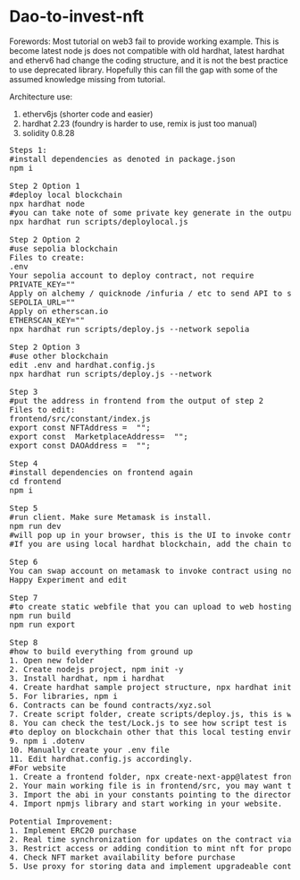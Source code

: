 # Dao-to-invest-nft

Forewords:
Most tutorial on web3 fail to provide working example. This is become latest node js does not compatible with old hardhat, latest hardhat and etherv6 had change the coding structure, and it is not the best practice to use deprecated library. Hopefully this can fill the gap with some of the assumed knowledge missing from tutorial.

Architecture use:
1. etherv6js (shorter code and easier)
2. hardhat 2.23 (foundry is harder to use, remix is just too manual)
3. solidity 0.8.28
<pre>
Steps 1:
#install dependencies as denoted in package.json
npm i

Step 2 Option 1
#deploy local blockchain
npx hardhat node
#you can take note of some private key generate in the output
npx hardhat run scripts/deploylocal.js

Step 2 Option 2
#use sepolia blockchain
Files to create:
.env
Your sepolia account to deploy contract, not require 
PRIVATE_KEY=""
Apply on alchemy / quicknode /infuria / etc to send API to sepolia network , must have at least 0.02eth
SEPOLIA_URL="" 
Apply on etherscan.io
ETHERSCAN_KEY=""
npx hardhat run scripts/deploy.js --network sepolia

Step 2 Option 3
#use other blockchain
edit .env and hardhat.config.js
npx hardhat run scripts/deploy.js --network <define in hardhatconfig>

Step 3
#put the address in frontend from the output of step 2
Files to edit:
frontend/src/constant/index.js
export const NFTAddress =  "";
export const  MarketplaceAddress=  "";
export const DAOAddress =  "";

Step 4
#install dependencies on frontend again 
cd frontend
npm i

Step 5
#run client. Make sure Metamask is install.
npm run dev 
#will pop up in your browser, this is the UI to invoke contract function from your PC. 
#If you are using local hardhat blockchain, add the chain to your metamask, add the account using private key collected in step 2 option 1

Step 6
You can swap account on metamask to invoke contract using non owner address without refreshing the page.
Happy Experiment and edit

Step 7
#to create static webfile that you can upload to web hosting server 
npm run build
npm run export

Step 8
#how to build everything from ground up
1. Open new folder
2. Create nodejs project, npm init -y
3. Install hardhat, npm i hardhat
4. Create hardhat sample project structure, npx hardhat init
5. For libraries, npm i  <package u found npmjs.org>
6. Contracts can be found contracts/xyz.sol
7. Create script folder, create scripts/deploy.js, this is where u deploy your contract automatically, this is better than manually click on remix.org UI for every contract changes.
8. You can check the test/Lock.js to see how script test is done for smartcontract, npx hardhat test to run each script in that folder
#to deploy on blockchain other that this local testing environment
9. npm i .dotenv
10. Manually create your .env file
11. Edit hardhat.config.js accordingly.
#For website
1. Create a frontend folder, npx create-next-app@latest frontend, this create next.js sample project.
2. Your main working file is in frontend/src, you may want to store some constant like contract address there, Your ABI is from artifacts/contracts/yourcontract.sol/yourcontract.json
3. Import the abi in your constants pointing to the directory containing your abi, refer to my frontend/src/constant/index.js, this is not the only method, there will always be a better way.
4. Import npmjs library and start working in your website.

Potential Improvement:
1. Implement ERC20 purchase
2. Real time synchronization for updates on the contract via events emit
3. Restrict access or adding condition to mint nft for proposal creation and voting rights.
4. Check NFT market availability before purchase
5. Use proxy for storing data and implement upgradeable contract.
</pre>
